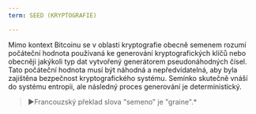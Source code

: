 ```yaml
---
term: SEED (KRYPTOGRAFIE)

---
```

Mimo kontext Bitcoinu se v oblasti kryptografie obecně semenem rozumí počáteční hodnota používaná ke generování kryptografických klíčů nebo obecněji jakýkoli typ dat vytvořený generátorem pseudonáhodných čísel. Tato počáteční hodnota musí být náhodná a nepředvídatelná, aby byla zajištěna bezpečnost kryptografického systému. Semínko skutečně vnáší do systému entropii, ale následný proces generování je deterministický.

> ►Francouzský překlad slova "semeno" je "graine".*